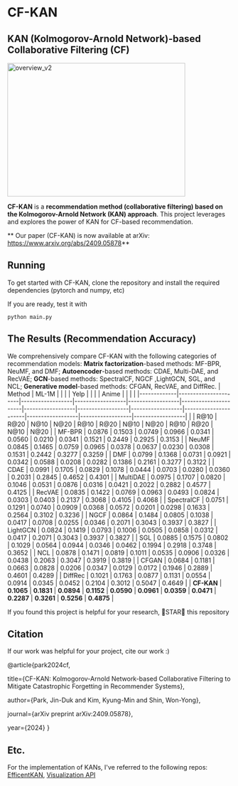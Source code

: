 # CF-KAN

## KAN (Kolmogorov-Arnold Network)-based Collaborative Filtering (CF)

<img src="https://github.com/user-attachments/assets/4387006d-48ab-4f84-a6a3-0ed83982c442" alt="overview_v2" width="400" height="300">


**CF-KAN** is a **recommendation method (collaborative filtering) based on the Kolmogorov-Arnold Network (KAN) approach**. This project leverages and explores the power of KAN for CF-based recommendation.

** Our paper (CF-KAN) is now available at arXiv: https://www.arxiv.org/abs/2409.05878**


## Running 
To get started with CF-KAN, clone the repository and install the required dependencies (pytorch and numpy, etc)

If you are ready, test it with

`python main.py`




## The Results (Recommendation Accuracy)


We comprehensively compare CF-KAN with the following categories of recommendation models: 
**Matrix factorization**-based methods: MF-BPR, NeuMF, and DMF;
**Autoencoder**-based methods: CDAE, Multi-DAE, and RecVAE;
**GCN**-based methods: SpectralCF, NGCF ,LightGCN, SGL, and NCL;
**Generative model**-based methods: CFGAN, RecVAE, and DiffRec.
| Method      | ML-1M                |                  |                  |                  | Yelp                 |                  |                  |                  | Anime                |                  |                  |                  |
|-------------|----------------------|------------------|------------------|------------------|----------------------|------------------|------------------|------------------|----------------------|------------------|------------------|------------------|
|             | R@10                 | R@20             | N@10             | N@20             | R@10                 | R@20             | N@10             | N@20             | R@10                 | R@20             | N@10             | N@20             |
| MF-BPR      | 0.0876               | 0.1503           | 0.0749           | 0.0966           | 0.0341               | 0.0560           | 0.0210           | 0.0341           | 0.1521               | 0.2449           | 0.2925           | 0.3153           |
| NeuMF       | 0.0845               | 0.1465           | 0.0759           | 0.0965           | 0.0378               | 0.0637           | 0.0230           | 0.0308           | 0.1531               | 0.2442           | 0.3277           | 0.3259           |
| DMF         | 0.0799               | 0.1368           | 0.0731           | 0.0921           | 0.0342               | 0.0588           | 0.0208           | 0.0282           | 0.1386               | 0.2161           | 0.3277           | 0.3122           |
| CDAE        | 0.0991               | 0.1705           | 0.0829           | 0.1078           | 0.0444               | 0.0703           | 0.0280           | 0.0360           | 0.2031               | 0.2845           | 0.4652           | 0.4301           |
| MultiDAE    | 0.0975               | 0.1707           | 0.0820           | 0.1046           | 0.0531               | 0.0876           | 0.0316           | 0.0421           | 0.2022               | 0.2882           | 0.4577           | 0.4125           |
| RecVAE      | 0.0835               | 0.1422           | 0.0769           | 0.0963           | 0.0493               | 0.0824           | 0.0303           | 0.0403           | 0.2137               | 0.3068           | 0.4105           | 0.4068           |
| SpectralCF  | 0.0751               | 0.1291           | 0.0740           | 0.0909           | 0.0368               | 0.0572           | 0.0201           | 0.0298           | 0.1633               | 0.2564           | 0.3102           | 0.3236           |
| NGCF        | 0.0864               | 0.1484           | 0.0805           | 0.1038           | 0.0417               | 0.0708           | 0.0255           | 0.0346           | 0.2071               | 0.3043           | 0.3937           | 0.3827           |
| LightGCN    | 0.0824               | 0.1419           | 0.0793           | 0.1006           | 0.0505               | 0.0858           | 0.0312           | 0.0417           | 0.2071               | 0.3043           | 0.3937           | 0.3827           |
| SGL         | 0.0885               | 0.1575           | 0.0802           | 0.1029           | 0.0564               | 0.0944           | 0.0346           | 0.0462           | 0.1994               | 0.2918           | 0.3748           | 0.3652           |
| NCL         | 0.0878               | 0.1471           | 0.0819           | 0.1011           | 0.0535               | 0.0906           | 0.0326           | 0.0438           | 0.2063               | 0.3047           | 0.3919           | 0.3819           |
| CFGAN       | 0.0684               | 0.1181           | 0.0663           | 0.0828           | 0.0206               | 0.0347           | 0.0129           | 0.0172           | 0.1946               | 0.2889           | 0.4601           | 0.4289           |
| DiffRec     | 0.1021               | 0.1763           | 0.0877           | 0.1131           | 0.0554               | 0.0914           | 0.0345           | 0.0452           | 0.2104               | 0.3012           | 0.5047           | 0.4649           |
| **CF-KAN**  | **0.1065**           | **0.1831**       | **0.0894**       | **0.1152**       | **0.0590**           | **0.0961**       | **0.0359**       | **0.0471**       | **0.2287**           | **0.3261**       | **0.5256**       | **0.4875**       |



If you found this project is helpful for your research, 🌟STAR🌟 this repository


## Citation
If our work was helpful for your project, cite our work :)

@article{park2024cf,

  title={CF-KAN: Kolmogorov-Arnold Network-based Collaborative Filtering to Mitigate Catastrophic Forgetting in Recommender Systems},
  
  author={Park, Jin-Duk and Kim, Kyung-Min and Shin, Won-Yong},
  
  journal={arXiv preprint arXiv:2409.05878},
  
  year={2024}
}


## Etc.
For the implementation of KANs, I've referred to the following repos: [EfficentKAN](https://github.com/Blealtan/efficient-kan), [Visualization API](https://github.com/KindXiaoming/pykan)

